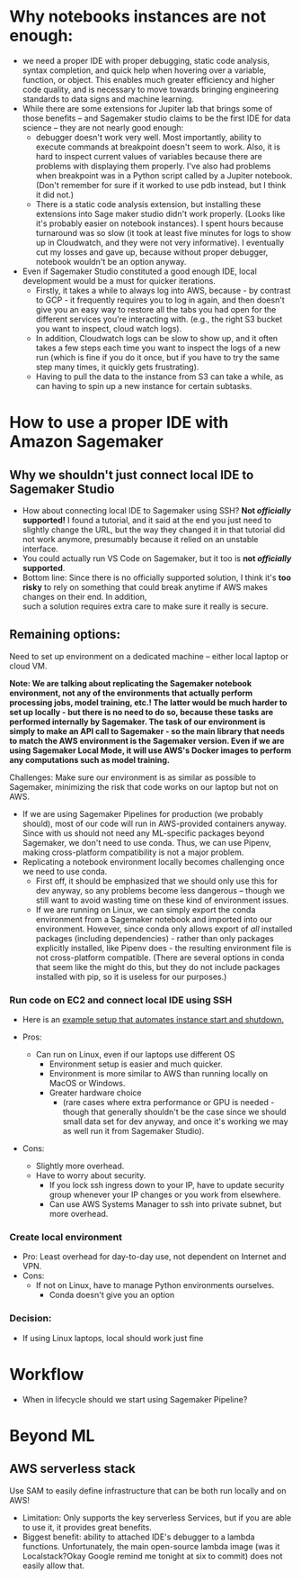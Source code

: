 # Why notebooks instances are not enough:
- we need a proper IDE with proper debugging, static code analysis, syntax completion, and quick help when hovering over a variable, function, or object. This enables much greater efficiency and higher code quality, and is necessary to move towards bringing engineering standards to data signs and machine learning.
- While there are some extensions for Jupiter lab that brings some of those benefits – and Sagemaker studio claims to be the first IDE for data science – they are not nearly good enough:
  - debugger doesn't work very well. Most importantly, ability to execute commands at breakpoint doesn't seem to work. Also, it is hard to inspect current values of variables because there are problems with displaying them properly. I've also had problems when breakpoint was in a Python script called by a Jupiter notebook. (Don't remember for sure if it worked to use pdb instead, but I think it did not.)
  - There is a static code analysis extension, but installing these extensions into Sage maker 
    studio didn't work properly. (Looks like it's probably easier on notebook instances). I 
    spent hours because turnaround was so slow (it took at least five minutes for logs to show 
    up in Cloudwatch, and they were not very informative). I eventually cut my losses and gave up,
    because without proper debugger, notebook wouldn't be an option anyway.
- Even if Sagemaker Studio constituted a good enough IDE, local development would be a must for 
  quicker iterations. 
  - Firstly, it takes a while to always log into AWS, because - by contrast to GCP - it 
    frequently requires you to log in again, and then doesn't give you an easy way to restore 
    all the tabs you had open for the different services you're interacting with. (e.g., the 
    right S3 bucket you want to inspect, cloud watch logs). 
  - In addition, Cloudwatch logs can be slow to show up, and it often takes a few steps each 
    time you want to inspect the logs of a new run (which is fine if you do it once, but if you 
    have to try the same step many times, it quickly gets frustrating). 
  - Having to pull the data to the instance from S3 can take a while, as can having to spin up a 
    new instance for certain subtasks.

# How to use a proper IDE with Amazon Sagemaker
## Why we shouldn't just connect local IDE to Sagemaker Studio
- How about connecting local IDE to Sagemaker using SSH? **Not *officially* supported!**  I found 
  a tutorial, and it said at the end you just need to slightly change the URL, but the way they 
  changed it in that tutorial did not work anymore, presumably because it relied on an unstable 
  interface. 
- You could actually run VS Code on Sagemaker, but it too is **not *officially* supported**.
- Bottom line: Since there is no officially supported solution, I think it's **too risky** to rely on 
  something that could break anytime if AWS makes changes on their end. In addition,  
  such a solution requires extra care to make sure it really is secure.

## Remaining options:
Need to set up environment on a dedicated machine – either local laptop or cloud VM. 

**Note: We are talking about replicating the Sagemaker notebook environment, not any of the 
environments that actually perform processing jobs, model training, etc.! The latter would be much 
harder to set up locally - but there is no need to do so, because these tasks are performed 
internally by Sagemaker. The task of our environment is simply to make an API call to Sagemaker 
\- so the main library that needs to match the AWS environment is the Sagemaker version. Even 
  if we are using Sagemaker Local Mode, it will use AWS's Docker images to perform any 
computations such as model training.** 

Challenges: Make sure our environment is as similar as possible to Sagemaker, minimizing the 
risk that code works on our laptop but not on AWS.
- If we are using Sagemaker Pipelines for production (we probably should), most of our code will 
  run in AWS-provided containers anyway. Since with us should not need any ML-specific packages 
  beyond Sagemaker, we don't need to use conda. Thus, we can use Pipenv, making cross-platform 
  compatibility is not a major problem.
- Replicating a notebook environment locally becomes challenging once we need to use 
  conda.
  - First off, it should be emphasized that we should only use this for dev anyway, so any problems 
    become less dangerous – though we still want to avoid wasting time on these kind of environment issues.
  - If we are running on Linux, we can simply export the conda environment from a Sagemaker 
    notebook and imported into our environment. However, since conda only allows export of *all* 
    installed packages (including dependencies) - rather than only packages explicitly installed, like Pipenv 
    does - the resulting environment 
    file is not cross-platform compatible. (There are several options in conda that seem like the 
    might do this, but they do not include packages installed with pip, so it is useless for our 
    purposes.) 

### Run code on EC2 and connect local IDE using SSH
- Here is an [example setup that automates instance start and shutdown.](https://aws.amazon.com/blogs/architecture/field-notes-use-aws-cloud9-to-power-your-visual-studio-code-ide/) 
- Pros: 
  - Can run on Linux, even if our laptops use different OS
    - Environment setup is easier and much quicker.
    - Environment is more similar to AWS than running locally on MacOS or Windows.
    - Greater hardware choice 
      - (rare cases where extra 
        performance or GPU is needed - though that generally shouldn't be the case since we should 
        small data set for dev 
      anyway, and once it's working we may as well run it from Sagemaker Studio).

- Cons: 
  - Slightly more overhead.
  - Have to worry about security.
    - If you lock ssh ingress down to your IP, have to update security group whenever your IP 
      changes or you work from elsewhere.
    - Can use AWS Systems Manager to ssh into private subnet, but more overhead.

### Create local environment
- Pro: Least overhead for day-to-day use, not dependent on Internet and VPN.
- Cons: 
  - If not on Linux, have to manage Python environments ourselves.
    - Conda doesn't give you an option 

### Decision: 
  - If using Linux laptops, local should work just fine

# Workflow
- When in lifecycle should we start using Sagemaker Pipeline?

# Beyond ML
## AWS serverless stack
Use SAM to easily define infrastructure that can be both run locally and on AWS! 
  - Limitation: Only supports the key serverless Services, but if you are able to use it, it 
    provides great benefits. 
  - Biggest benefit: ability to attached IDE's debugger to a lambda functions. Unfortunately, 
    the main open-source lambda image (was it Localstack?Okay Google remind me tonight at six to 
    commit) does not easily allow that.  
